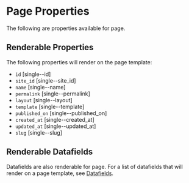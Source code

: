 # Page Properties
The following are properties available for page. 

## Renderable Properties
The following properties will render on the page template:
- `id` [single--id]
- `site_id` [single--site_id]
- `name` [single--name]
- `permalink` [single--permalink]
- `layout` [single--layout]
- `template` [single--template]
- `published_on` [single--published_on]
- `created_at` [single--created_at]
- `updated_at` [single--updated_at]
- `slug` [single--slug]

## Renderable Datafields
Datafields are also renderable for page. For a list of datafields that will render on a page template, see [Datafields](https://airshipcms.io/documentation/view/datafields).
